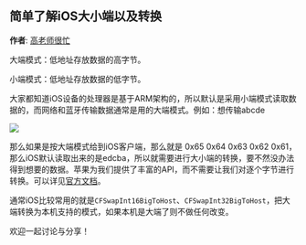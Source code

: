 简单了解iOS大小端以及转换
----------
**作者**: [高老师很忙](https://weibo.com/517082456)

大端模式：低地址存放数据的高字节。

小端模式：低地址存放数据的低字节。

大家都知道iOS设备的处理器是基于ARM架构的，所以默认是采用小端模式读取数据的，而网络和蓝牙传输数据通常是用的大端模式。例如：想传输abcde 

![](https://github.com/iOS-Tips/iOS-tech-set/blob/master/images/2018/07/16-1.jpg)

那么如果是按大端模式给到iOS客户端，那么就是 0x65 0x64 0x63 0x62 0x61，那么iOS默认读取出来的是edcba，所以就需要进行大小端的转换，要不然没办法得到想要的数据。苹果为我们提供了丰富的API，而不需要让我们对逐个字节进行转换。可以详见[官方文档](https://developer.apple.com/documentation/corefoundation/byte_order_utilities?language=objc)。

通常iOS比较常用的就是`CFSwapInt16BigToHost`、`CFSwapInt32BigToHost`，把大端转换为本机支持的模式，如果本机是大端了则不做任何改变。

欢迎一起讨论与分享！
